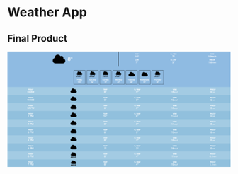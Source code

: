# Weather App 

## Final Product 

!["weather app"](https://raw.githubusercontent.com/k-henningson/weather-app/d402246dfbe3953a5d61a02653019989b60dd3c5/docs/Screen%20Shot%202023-01-06%20at%2010.11.17%20AM.png)
<br></br>


